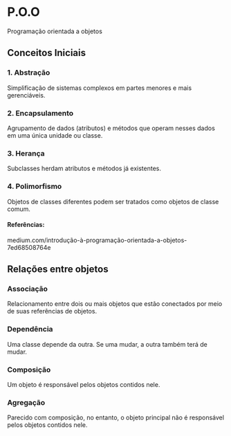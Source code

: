 # P.O.O
Programação orientada a objetos

## Conceitos Iniciais
### 1. Abstração
Simplificação de sistemas complexos em partes menores e mais gerenciáveis.

### 2. Encapsulamento
Agrupamento de dados (atributos) e métodos que operam nesses dados em uma única unidade ou classe.

### 3. Herança
Subclasses herdam atributos e métodos já existentes.

### 4. Polimorfismo
Objetos de classes diferentes podem ser tratados como objetos de classe comum.

#### Referências:
medium.com/introdução-à-programação-orientada-a-objetos-7ed68508764e

## Relações entre objetos
### Associação
Relacionamento entre dois ou mais objetos que estão conectados por meio de suas referências de objetos.

### Dependência
Uma classe depende da outra. Se uma mudar, a outra também terá de mudar.

### Composição
Um objeto é responsável pelos objetos contidos nele.

### Agregação
Parecido com composição, no entanto, o objeto principal não é responsável pelos objetos contidos nele.

